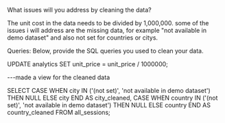 What issues will you address by cleaning the data?

The unit cost in the data needs to be divided by 1,000,000. 
some of the issues i will address are the missing data, for example "not available in demo dataset" and also not set for countries or citys.



Queries:
Below, provide the SQL queries you used to clean your data.

UPDATE analytics
SET unit_price = unit_price / 1000000;                                                                              

---made a view for the cleaned data  

SELECT
    CASE 
        WHEN city IN ('(not set)', 'not available in demo dataset') THEN NULL
        ELSE city
    END AS city_cleaned,
    CASE 
        WHEN country IN ('(not set)', 'not available in demo dataset') THEN NULL
        ELSE country
    END AS country_cleaned
FROM 
    all_sessions;